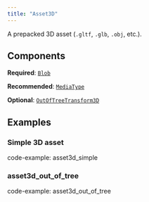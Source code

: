 ```yaml
---
title: "Asset3D"
---
```


A prepacked 3D asset (`.gltf`, `.glb`, `.obj`, etc.).

## Components

**Required**: [`Blob`](../components/blob.md)

**Recommended**: [`MediaType`](../components/media_type.md)

**Optional**: [`OutOfTreeTransform3D`](../components/out_of_tree_transform3d.md)

## Examples

### Simple 3D asset

code-example: asset3d_simple

### asset3d_out_of_tree

code-example: asset3d_out_of_tree


